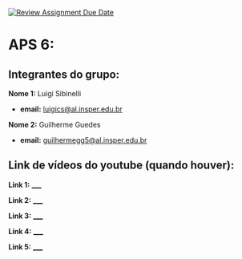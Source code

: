 [![Review Assignment Due Date](https://classroom.github.com/assets/deadline-readme-button-22041afd0340ce965d47ae6ef1cefeee28c7c493a6346c4f15d667ab976d596c.svg)](https://classroom.github.com/a/v8iEYUMT)
# APS 6:

## Integrantes do grupo:

**Nome 1:**   Luigi Sibinelli

* **email:** luigics@al.insper.edu.br

**Nome 2:**   Guilherme Guedes

* **email:** guilhermegg5@al.insper.edu.br

## Link de vídeos do youtube (quando houver):

**Link 1:**   [___](https://youtu.be/HuJuZekQxIQ)

**Link 2:**   [___](https://youtu.be/7Cnj2RB1nyo)

**Link 3:**   [___](https://youtu.be/RmUtyaDnxvI)

**Link 4:**   [___](https://youtu.be/wljO_ErE2HQ?si=1_EMdBQPRKffDUvI)

**Link 5:**   [___](https://youtu.be/po1lIo02Zrs?si=vpGMFnzqnYMMR6mu)